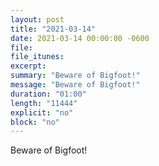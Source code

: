 ```yaml
---
layout: post
title: "2021-03-14"
date: 2021-03-14 00:00:00 -0600
file:
file_itunes:
excerpt:
summary: "Beware of Bigfoot!"
message: "Beware of Bigfoot!"
duration: "01:00"
length: "11444"
explicit: "no"
block: "no"
---
```

Beware of Bigfoot!

